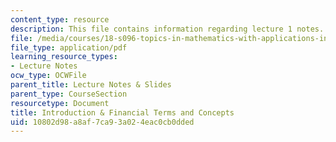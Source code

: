 ```yaml
---
content_type: resource
description: This file contains information regarding lecture 1 notes.
file: /media/courses/18-s096-topics-in-mathematics-with-applications-in-finance-fall-2013/10802d98a8af7ca93a024eac0cb0dded_MIT18_S096F13_lecnote1.pdf
file_type: application/pdf
learning_resource_types:
- Lecture Notes
ocw_type: OCWFile
parent_title: Lecture Notes & Slides
parent_type: CourseSection
resourcetype: Document
title: Introduction & Financial Terms and Concepts
uid: 10802d98-a8af-7ca9-3a02-4eac0cb0dded
---
```

